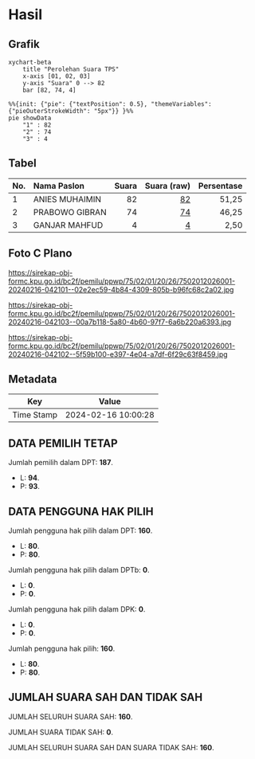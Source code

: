 # Hasil

## Grafik

```mermaid
xychart-beta
    title "Perolehan Suara TPS"
    x-axis [01, 02, 03]
    y-axis "Suara" 0 --> 82
    bar [82, 74, 4]
```

```mermaid
%%{init: {"pie": {"textPosition": 0.5}, "themeVariables": {"pieOuterStrokeWidth": "5px"}} }%%
pie showData
    "1" : 82
    "2" : 74
    "3" : 4
```

## Tabel

| No. | Nama Paslon    | Suara | Suara (raw) | Persentase |
|:--- |:-------------- | -----:| -----------:| ----------:|
| 1   | ANIES MUHAIMIN | 82    | [82][p-1]   | 51,25      |
| 2   | PRABOWO GIBRAN | 74    | [74][p-2]   | 46,25      |
| 3   | GANJAR MAHFUD  | 4     | [4][p-3]    | 2,50       |


[p-1]: https://github.com/gigit-pemilu/pemilu-2024-75-gorontalo/blob/main/pilpres/hitung-suara/sub/75-gorontalo/sub/02-boalemo/sub/01-paguyaman/sub/2026-rejonegoro/sub/001-tps/sub/paslon-1.txt
[p-2]: https://github.com/gigit-pemilu/pemilu-2024-75-gorontalo/blob/main/pilpres/hitung-suara/sub/75-gorontalo/sub/02-boalemo/sub/01-paguyaman/sub/2026-rejonegoro/sub/001-tps/sub/paslon-2.txt
[p-3]: https://github.com/gigit-pemilu/pemilu-2024-75-gorontalo/blob/main/pilpres/hitung-suara/sub/75-gorontalo/sub/02-boalemo/sub/01-paguyaman/sub/2026-rejonegoro/sub/001-tps/sub/paslon-3.txt

## Foto C Plano

https://sirekap-obj-formc.kpu.go.id/bc2f/pemilu/ppwp/75/02/01/20/26/7502012026001-20240216-042101--02e2ec59-4b84-4309-805b-b96fc68c2a02.jpg

https://sirekap-obj-formc.kpu.go.id/bc2f/pemilu/ppwp/75/02/01/20/26/7502012026001-20240216-042103--00a7b118-5a80-4b60-97f7-6a6b220a6393.jpg

https://sirekap-obj-formc.kpu.go.id/bc2f/pemilu/ppwp/75/02/01/20/26/7502012026001-20240216-042102--5f59b100-e397-4e04-a7df-6f29c63f8459.jpg


## Metadata

| Key        | Value               |
| ---------- | ------------------- |
| Time Stamp | 2024-02-16 10:00:28 |


## DATA PEMILIH TETAP

Jumlah pemilih dalam DPT: **187**.
 * L: **94**.
 * P: **93**.

## DATA PENGGUNA HAK PILIH

Jumlah pengguna hak pilih dalam DPT: **160**.
 * L: **80**.
 * P: **80**.

Jumlah pengguna hak pilih dalam DPTb: **0**.
 * L: **0**.
 * P: **0**.

Jumlah pengguna hak pilih dalam DPK: **0**.
 * L: **0**.
 * P: **0**.

Jumlah pengguna hak pilih: **160**.
 * L: **80**.
 * P: **80**.

## JUMLAH SUARA SAH DAN TIDAK SAH

JUMLAH SELURUH SUARA SAH: **160**.

JUMLAH SUARA TIDAK SAH: **0**.

JUMLAH SELURUH SUARA SAH DAN SUARA TIDAK SAH: **160**.


